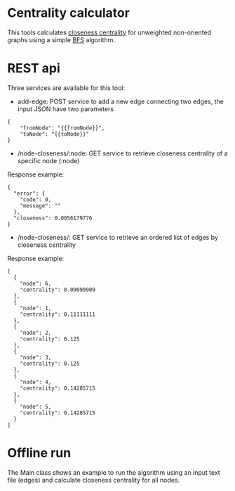 # Centrality calculator

This tools calculates [closeness centrality](https://en.wikipedia.org/wiki/Centrality#Closeness_centrality) for unweighted non-oriented graphs using a simple [BFS](https://en.wikipedia.org/wiki/Breadth-first_search) algorithm.

# REST api

Three services are available for this tool:

- add-edge: POST service to add a new edge connecting two edges, the input JSON have two parameters

```
{
    "fromNode": "{{fromNode}}",
    "toNode": "{{toNode}}"
}
```

- /node-closeness/:node: GET service to retrieve closeness centrality of a specific node (:node)

Response example:

```
{
  "error": {
    "code": 0,
    "message": ""
  },
  "closeness": 0.0056179776
}
```
- /node-closeness/: GET service to retrieve an ordered list of edges by closeness centrality

Response example:

```
[
  {
    "node": 6,
    "centrality": 0.09090909
  },
  {
    "node": 1,
    "centrality": 0.11111111
  },
  {
    "node": 2,
    "centrality": 0.125
  },
  {
    "node": 3,
    "centrality": 0.125
  },
  {
    "node": 4,
    "centrality": 0.14285715
  },
  {
    "node": 5,
    "centrality": 0.14285715
  }
]
```

# Offline run

The Main class shows an example to run the algorithm using an input text file (edges) and calculate closeness centrality for all nodes. 
